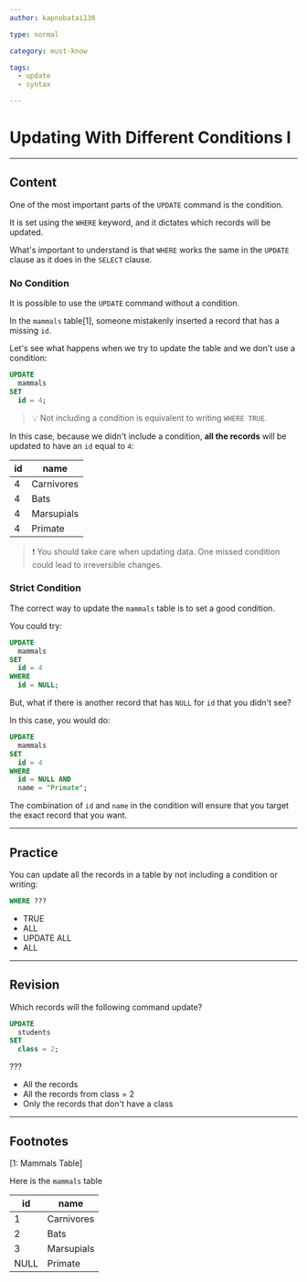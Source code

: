 ```yaml
---
author: kapnobatai136

type: normal

category: must-know

tags:
  - update
  - syntax

---
```


# Updating With Different Conditions I

---

## Content

One of the most important parts of the `UPDATE` command is the condition.

It is set using the `WHERE` keyword, and it dictates which records will be updated.

What's important to understand is that `WHERE` works the same in the `UPDATE` clause as it does in the `SELECT` clause.

### No Condition

It is possible to use the `UPDATE` command without a condition.

In the `mammals` table[1], someone mistakenly inserted a record that has a missing `id`.

Let's see what happens when we try to update the table and we don't use a condition:

```sql
UPDATE 
  mammals
SET 
  id = 4;
```

> 💡 Not including a condition is equivalent to writing `WHERE TRUE`.

In this case, because we didn't include a condition, **all the records** will be updated to have an `id` equal to `4`:

| id | name       |
|----|------------|
| 4  | Carnivores |
| 4  | Bats       |
| 4  | Marsupials |
| 4  | Primate    |

> ❗ You should take care when updating data. One missed condition could lead to irreversible changes.

### Strict Condition

The correct way to update the `mammals` table is to set a good condition.

You could try:

```sql
UPDATE
  mammals
SET
  id = 4
WHERE
  id = NULL;
```

But, what if there is another record that has `NULL` for `id` that you didn't see?

In this case, you would do:

```sql
UPDATE
  mammals
SET
  id = 4
WHERE
  id = NULL AND
  name = "Primate";
```

The combination of `id` and `name` in the condition will ensure that you target the exact record that you want.

---

## Practice

You can update all the records in a table by not including a condition or writing:

```sql
WHERE ???
```

- TRUE
- ALL
- UPDATE ALL
- ALL

---

## Revision

Which records will the following command update?

```sql
UPDATE 
  students
SET
  class = 2;
```

???

- All the records
- All the records from class = 2
- Only the records that don't have a class

---

## Footnotes

[1: Mammals Table]

Here is the `mammals` table

| id   | name       |
|------|------------|
| 1    | Carnivores |
| 2    | Bats       |
| 3    | Marsupials |
| NULL | Primate    |